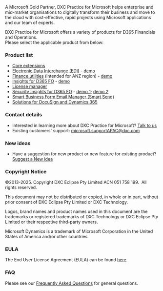 A Microsoft Gold Partner, DXC Practice for Microsoft helps enterprise and mid-market organisations to digitally transform their business and move to the cloud with cost-effective, rapid projects using Microsoft applications and our team of experts.

DXC Practice for Microsoft offers a variety of products for D365 Financials and Operations. <br>
Please select the applicable product from below:

### Product list

- [Core extensions](CORE-EXTENSIONS/Solution-overview.md)
- [Electronic Data Interchange (EDI)](EDI/Introduction.md) - [demo](https://www.youtube.com/playlist?list=PLIM01nS-jtL-vHddVb3MdI_s2zKtgBejk)
- [Finance utilities](FINU/INTRODUCTION.md) (intended for ANZ region) - [demo](https://www.youtube.com/playlist?list=PLIM01nS-jtL_uUFd0JRmQx1MV6WsaMfLO)
- [Insights for D365 FO](DXC-INSIGHTS/Introduction.md) - [demo](https://dynamics.dxc.technology/webinars/analysis-tool-for-performance-of-microsoft-dynamics-365-finance-and-operations-by-dxc-technology-2)
- [License manager](LMG/Introduction.md)
- [Security Insights for D365 FO](SECURITY-INSIGHTS/Introduction.md) - [demo 1](https://dynamics.dxc.technology/microsoft-dynamics-365/security-insights-for-microsoft-dynamics-365-fo-solution-to-optimise-your-user-licensing); [demo 2](https://dynamics.dxc.technology/webinars/security-insights-for-d365fo)
- [Smart Business Form Email Manager (Smart Send)](SMART-SEND/Overview.md)
- [Solutions for DocuSign and Dynamics 365](DOCUSIGN/INTRODUCTION.md)

### Contact details

- Interested in learning more about DXC Practice for Microsoft? [Talk to us](https://dxc.com/au/en/contact-us) <br>
- Existing customers' support: <microsoft.supportAPAC@dxc.com>

### New ideas

- Have a suggestion for new product or new feature for existing product? [Suggest a New idea](https://forms.office.com/r/U9twpSt3in)

### Copyright Notice

©2013-2025. Copyright DXC Eclipse Pty Limited ACN 051 758 199.  All rights reserved.

This document may not be distributed or copied, in whole or in part, without prior consent of DXC Eclipse Pty Limited or DXC Technology.

Logos, brand names and product names used in this document are the trademarks or registered trademarks of DXC Technology or DXC Eclipse Pty Limited or their respective third-party owners.

Microsoft Dynamics is a trademark of Microsoft Corporation in the United States of America and/or other countries.

### EULA

The End User License Agreement (EULA) can be found [here](https://dxc.com/au/en/practices/microsoft/end-user-license-agreement).

### FAQ

Please see our [Frequently Asked Questions](FAQ.md) for general questions.
